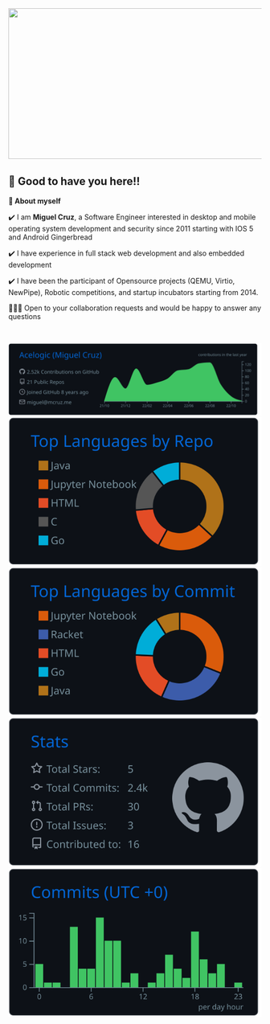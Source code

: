 
<img src="https://github.com/Acelogic/Acelogic/blob/master/Github.gif?raw=true" width="800" height="300"/>



<h2 align=left>👋 Good to have you here!!</h2>


<!--ABOUT ME CODE-->
**🌱 About myself**<br>

✔️ I am **Miguel Cruz**, a Software Engineer interested in desktop and mobile operating system development and security since 2011 starting with IOS 5 and Android Gingerbread<br>

✔️ I have experience in full stack web development and also embedded development<br>

✔️ I have been the participant of Opensource projects (QEMU, Virtio, NewPipe), Robotic competitions, and startup incubators starting from 2014.

👨🏼‍💻 Open to your collaboration requests and would be happy to answer any questions

<br>

[![](https://raw.githubusercontent.com/Acelogic/Acelogic/master/profile-summary-card-output/github_dark/0-profile-details.svg)](https://github.com/vn7n24fzkq/github-profile-summary-cards)
[![](https://raw.githubusercontent.com/Acelogic/Acelogic/master/profile-summary-card-output/github_dark/1-repos-per-language.svg)](https://github.com/vn7n24fzkq/github-profile-summary-cards) [![](https://raw.githubusercontent.com/Acelogic/Acelogic/master/profile-summary-card-output/github_dark/2-most-commit-language.svg)](https://github.com/vn7n24fzkq/github-profile-summary-cards)
[![](https://raw.githubusercontent.com/Acelogic/Acelogic/master/profile-summary-card-output/github_dark/3-stats.svg)](https://github.com/vn7n24fzkq/github-profile-summary-cards) [![](https://raw.githubusercontent.com/Acelogic/Acelogic/master/profile-summary-card-output/github_dark/4-productive-time.svg)](https://github.com/vn7n24fzkq/github-profile-summary-cards)


